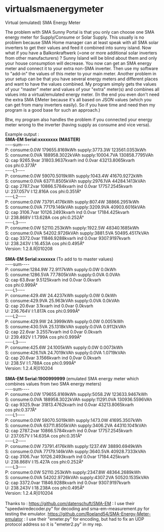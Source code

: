 # virtualsmaenergymeter
Virtual (emulated) SMA Energy Meter

The problem with SMA Sunny Portal is that you only can choose one SMA energy meter for Supply/Consume or Solar Supply.
This usually is no problem because SMA Home manager can at least speak with all SMA solar inverters to get their values and feed it combined into sunny island.
Now what if you have a Balkonkraftwerk (=one or more additional solar inverters from other manufacturers) ? Sunny Island will be blind about them and only your house consumption will decrease.
You now can get an SMA energy meter and connect it to your extra non-SMA inverter. Then use my software to "add-in" the values of this meter to your main meter.
Another problem in your setup can be that you have several energy meters and different places and want to have the values combined.
My program simply gets the values of your "master" meter and values of your "extra" meter(s) and combines all values into a virtual/emulated energy meter.
(In the end you even don't need the extra SMA EMeter because it's all based on JSON values (which you can get from many inverters easily). So if you have time and need then my program is a good base for such an approach.)

Btw, my program also handles the problem if you connected your energy meter wrong to the inverter (having supply as consume and vice versa).

Example output :<br>
<b>SMA-EM Serial:xxxxxxxx (MASTER)</b><br>
----sum----<br>
P: consume:0.0W 179655.8169kWh supply:3773.3W 123561.0353kWh<br>
S: consume:0.0VA 188958.3022kVAh supply:10004.7VA 130858.7795VAh<br>
Q: cap 9265.9var 31803.9637kvarh ind 0.0var 43213.8065kvarh<br>
cos phi:0.377Â°<br>
----L1----<br>
P: consume:0.0W 59070.5019kWh supply:1043.4W 41670.9272kWh<br>
S: consume:0.0VA 63711.8505kVAh supply:2976.1VA 44284.1413kVAh<br>
Q: cap 2787.2var 10866.5784kvarh ind 0.0var 17757.2545kvarh<br>
U: 237.057V I:12.816A cos phi:0.351Â°<br>
----L2----<br>
P: consume:0.0W 73791.4176kWh supply:807.4W 38866.2951kWh<br>
S: consume:0.0VA 77179.146kVAh supply:3209.9VA 40903.6016kVAh<br>
Q: cap 3106.7var 10126.2493kvarh ind 0.0var 17184.425kvarh<br>
U: 238.868V I:13.628A cos phi:0.252Â°<br>
----L3----<br>
P: consume:0.0W 52110.253kWh supply:1922.5W 48340.1685kWh<br>
S: consume:0.0VA 54202.9726kVAh supply:3881.5VA 50495.4517kVAh<br>
Q: cap 3372.0var 11846.9288kvarh ind 0.0var 9307.9197kvarh<br>
U: 238.243V I:16.453A cos phi:0.495Â°<br>
Version: 1.2.8.R|010208<br>
<br>
<b>SMA-EM Serial:xxxxxxx</b> (To add to to master values)<br>
----sum----<br>
P: consume:1284.9W 72.9117kWh supply:0.0W 0.0kWh<br>
S: consume:1286.5VA 77.7805kVAh supply:0.0VA 0.0VAh<br>
Q: cap 63.8var 9.5125kvarh ind 0.0var 0.0kvarh<br>
cos phi:0.999Â°<br>
----L1----<br>
P: consume:429.4W 24.4237kWh supply:0.0W 0.0kWh<br>
S: consume:429.9VA 25.963kVAh supply:0.0VA 0.0kVAh<br>
Q: cap 20.6var 3.1kvarh ind 0.0var 0.0kvarh<br>
U: 236.764V I:1.817A cos phi:0.999Â°<br>
----L2----<br>
P: consume:429.9W 24.3999kWh supply:0.0W 0.0051kWh<br>
S: consume:430.5VA 25.1318kVAh supply:0.0VA 0.9112kVAh<br>
Q: cap 22.6var 3.2557kvarh ind 0.0var 0.0kvarh<br>
U: 239.492V I:1.799A cos phi:0.999Â°<br>
----L3----<br>
P: consume:425.6W 24.1005kWh supply:0.0W 0.0073kWh<br>
S: consume:426.1VA 24.7019kVAh supply:0.0VA 1.0719kVAh<br>
Q: cap 20.6var 3.1566kvarh ind 0.0var 0.0kvarh<br>
U: 238.5V I:1.788A cos phi:0.999Â°<br>
Version: 1.2.4.R|010204<br>
<br>
<b>SMA-EM Serial:1900999999</b> (emulated SMA energy meter which combines values from two SMA energy meters)<br>
----sum----<br>
P: consume:0.0W 179655.8169kWh supply:5058.2W 123633.9467kWh<br>
S: consume:0.0VA 188958.3022kVAh supply:11291.0VA 130936.5596VAh<br>
Q: cap 9325.9var 31813.4762kvarh ind 0.0var 43213.8065kvarh<br>
cos phi:0.377Â°<br>
----L1----<br>
P: consume:0.0W 59070.5019kWh supply:1473.0W 41695.3507kWh<br>
S: consume:0.0VA 63711.8505kVAh supply:3406.2VA 44310.1041kVAh<br>
Q: cap 2787.2var 10866.5784kvarh ind 0.0var 17757.2545kvarh<br>
U: 237.057V I:14.635A cos phi:0.351Â°<br>
----L2----<br>
P: consume:0.0W 73791.4176kWh supply:1237.4W 38890.6949kWh<br>
S: consume:0.0VA 77179.146kVAh supply:3640.5VA 40928.7333kVAh<br>
Q: cap 3106.7var 10126.2493kvarh ind 0.0var 17184.425kvarh<br>
U: 238.868V I:15.427A cos phi:0.252Â°<br>
----L3----<br>
P: consume:0.0W 52110.253kWh supply:2347.8W 48364.2689kWh<br>
S: consume:0.0VA 54202.9726kVAh supply:4307.2VA 50520.1535kVAh<br>
Q: cap 3372.0var 11846.9288kvarh ind 0.0var 9307.9197kvarh<br>
U: 238.243V I:18.238A cos phi:0.495Â°<br>
Version: 1.2.4.R|010204<br>
<br>
Thanks to :
https://github.com/datenschuft/SMA-EM : I use their "speedwiredecoder.py" for decoding and sma-em-measurement.py for testing the emulator.
https://github.com/Roeland54/SMA-Energy-Meter-emulator : I use their "emeter.py" for encoding, but had to fix an UDP protocol address so it is "emeter2.py" in my rep.
